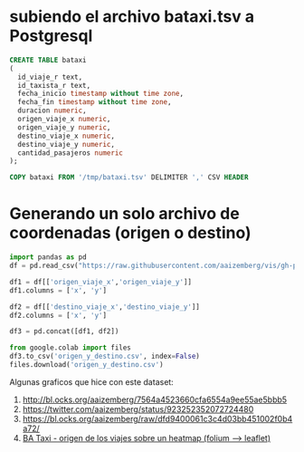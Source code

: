 # subiendo el archivo bataxi.tsv a Postgresql

```SQL
CREATE TABLE bataxi
(
  id_viaje_r text,
  id_taxista_r text,
  fecha_inicio timestamp without time zone,
  fecha_fin timestamp without time zone,
  duracion numeric,
  origen_viaje_x numeric,
  origen_viaje_y numeric,
  destino_viaje_x numeric,
  destino_viaje_y numeric,
  cantidad_pasajeros numeric
);

COPY bataxi FROM '/tmp/bataxi.tsv' DELIMITER ',' CSV HEADER
```

# Generando un solo archivo de coordenadas (origen o destino)

```python
import pandas as pd
df = pd.read_csv("https://raw.githubusercontent.com/aaizemberg/vis/gh-pages/bataxi/bataxi.csv")

df1 = df[['origen_viaje_x','origen_viaje_y']]
df1.columns = ['x', 'y']

df2 = df[['destino_viaje_x','destino_viaje_y']]
df2.columns = ['x', 'y']

df3 = pd.concat([df1, df2])

from google.colab import files
df3.to_csv('origen_y_destino.csv', index=False)
files.download('origen_y_destino.csv')
```

Algunas graficos que hice con este dataset:

1. http://bl.ocks.org/aaizemberg/7564a4523660cfa6554a9ee55ae5bbb5
2. https://twitter.com/aaizemberg/status/923252352072724480
3. https://bl.ocks.org/aaizemberg/raw/dfd9400061c3c4d03bb451002f0b4a72/
4. [BA Taxi - origen de los viajes sobre un heatmap (folium --> leaflet)](https://bl.ocks.org/aaizemberg/d46575c97b3a3689745f9eb2ea3466dd)
